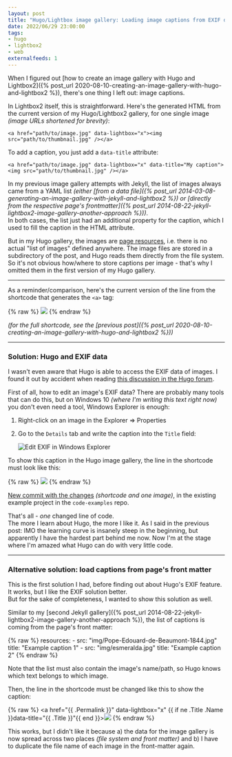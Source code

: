 ```yaml
---
layout: post
title: "Hugo/Lightbox image gallery: Loading image captions from EXIF data"
date: 2022/06/29 23:00:00
tags:
- hugo
- lightbox2
- web
externalfeeds: 1
---
```


When I figured out [how to create an image gallery with Hugo and Lightbox2]({% post_url 2020-08-10-creating-an-image-gallery-with-hugo-and-lightbox2 %}), there's one thing I left out: image captions.

In Lightbox2 itself, this is straightforward. Here's the generated HTML from the current version of my Hugo/Lightbox2 gallery, for one single image *(image URLs shortened for brevity)*:

    <a href="path/to/image.jpg" data-lightbox="x"><img src="path/to/thumbnail.jpg" /></a>

To add a caption, you just add a `data-title` attribute:

    <a href="path/to/image.jpg" data-lightbox="x" data-title="My caption"><img src="path/to/thumbnail.jpg" /></a>

In my previous image gallery attempts with Jekyll, the list of images always came from a YAML list *(either [from a data file]({% post_url 2014-03-08-generating-an-image-gallery-with-jekyll-and-lightbox2 %}) or [directly from the respective page's frontmatter]({% post_url 2014-08-22-jekyll-lightbox2-image-gallery-another-approach %}))*.  
In both cases, the list just had an additional property for the caption, which I used to fill the caption in the HTML attribute.

But in my Hugo gallery, the images are [page resources](https://gohugo.io/content-management/page-resources/), i.e. there is no actual "list of images" defined anywhere. The image files are stored in a subdirectory of the post, and Hugo reads them directly from the file system.  
So it's not obvious how/where to store captions per image - that's why I omitted them in the first version of my Hugo gallery.

---

As a reminder/comparison, here's the current version of the line from the shortcode that generates the `<a>` tag:

{% raw %}
    <a href="{{ .Permalink }}" data-lightbox="x"><img src="{{ $resized.Permalink }}" /></a>
{% endraw %}

*(for the full shortcode, see the [previous post]({% post_url 2020-08-10-creating-an-image-gallery-with-hugo-and-lightbox2 %}))*

---

### Solution: Hugo and EXIF data

I wasn't even aware that Hugo is able to access the EXIF data of images. I found it out by accident when reading [this discussion in the Hugo forum](https://discourse.gohugo.io/t/exif-iptc/25995).

First of all, how to edit an image's EXIF data? There are probably many tools that can do this, but on Windows 10 *(where I'm writing this text right now)* you don't even need a tool, Windows Explorer is enough:

1. Right-click on an image in the Explorer ⇒ Properties
2. Go to the `Details` tab and write the caption into the `Title` field:

    ![Edit EXIF in Windows Explorer](/img/hugo-gallery-exif.png)

To show this caption in the Hugo image gallery, the line in the shortcode must look like this:

{% raw %}
    <a href="{{ .Permalink }}" data-lightbox="x" data-title="{{ with .Exif }}{{ .Tags.ImageDescription }}{{ end }}"><img src="{{ $resized.Permalink }}" /></a>
{% endraw %}

[New commit with the changes](https://github.com/christianspecht/code-examples/commit/425418fef8e2ef27c1b9b89ea691eb19cfceff1a) *(shortcode and one image)*, in the existing example project in the `code-examples` repo.


That's all - *one* changed line of code.  
The more I learn about Hugo, the more I like it. As I said in the previous post: IMO the learning curve is insanely steep in the beginning, but apparently I have the hardest part behind me now. Now I'm at the stage where I'm amazed what Hugo can do with very little code.

---

### Alternative solution: load captions from page's front matter

This is the first solution I had, before finding out about Hugo's EXIF feature. It works, but I like the EXIF solution better.  
But for the sake of completeness, I wanted to show this solution as well.

Similar to my [second Jekyll gallery]({% post_url 2014-08-22-jekyll-lightbox2-image-gallery-another-approach %}), the list of captions is coming from the page's front matter: 

{% raw %}
	resources:
	- src: "img/Pope-Edouard-de-Beaumont-1844.jpg"
	  title: "Example caption 1"
	- src: "img/esmeralda.jpg"
	  title: "Example caption 2"
{% endraw %}

Note that the list must also contain the image's name/path, so Hugo knows which text belongs to which image. 

Then, the line in the shortcode must be changed like this to show the caption:

{% raw %}
    <a href="{{ .Permalink }}" data-lightbox="x" {{ if ne .Title .Name }}data-title="{{ .Title }}"{{ end }}><img src="{{ $resized.Permalink }}" /></a>
{% endraw %}

This works, but I didn't like it because a) the data for the image gallery is now spread across two places *(file system and front matter)* and b) I have to duplicate the file name of each image in the front-matter again.
